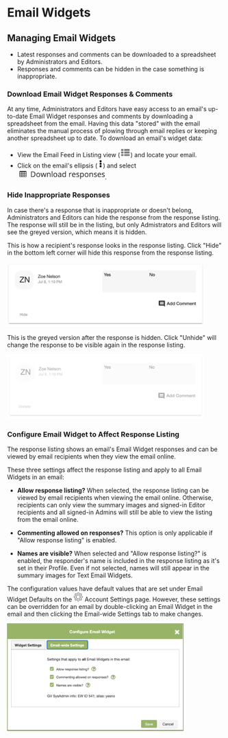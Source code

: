 # Email Widgets

<span id="gv-5widgets-3ewmanage"></span>
## Managing Email Widgets

<span class="todo">
  
* Latest responses and comments can be downloaded to a spreadsheet by Administrators and Editors.
* Responses and comments can be hidden in the case something is inappropriate.

</span> <!-- todo -->

### Download Email Widget Responses & Comments

At any time, Administrators and Editors have easy access to an email's up-to-date Email Widget responses and comments by downloading a spreadsheet from the email.  Having this data "stored" with the email eliminates the manual process of plowing through email replies or keeping another spreadsheet up to date.  To download 
an email's widget data:

* View the Email Feed in Listing view (<img src="/docimages/listing-view-icon.png" height="22">) and locate your email.
* Click on the email's ellipsis (<img src="/docimages/ellipsis.png" height="22">) and select <img src="/docimages/feed-menu-download-responses.png" height="24">.

### Hide Inappropriate Responses

In case there's a response that is inappropriate or doesn't belong, Administrators and Editors can hide the response from the response listing.  The response will still be in the listing, but only Admistrators and Editors will see the greyed version, which means it is hidden.  

This is how a recipient's response looks in the response listing.  Click "Hide" in the bottom left corner will hide this response from the response listing.

<img src="/docimages/ew-response-hide.png" height="150">

This is the greyed version after the response is hidden.  Click "Unhide" will change the response to be visible again in the response listing.

<img src="/docimages/ew-response-unhide.png" height="150">

### Configure Email Widget to Affect Response Listing

The response listing shows an email's Email Widget responses and can be viewed by email recipients when they view the email online.  

These three settings affect the response listing and apply to all Email Widgets in an email:

* **Allow response listing?** When selected, the response listing can be viewed by email recipients when viewing the email online.  Otherwise, recipients can only view the summary images and signed-in Editor recipients and all signed-in Admins will still be able to view the listing from the email online.

* **Commenting allowed on responses?** This option is only applicable if "Allow response listing" is enabled.

* **Names are visible?** When selected and "Allow response listing?" is enabled, the responder's name is included in the response listing as it's set in their Profile.  Even if not selected, names will still appear in the summary images for Text Email Widgets.

The configuration values have default values that are set under Email Widget Defaults on the <img src="/docimages/transparent-gear-icon.png" height="22"> Account Settings page.  However, these settings can be overridden for an email by double-clicking an Email Widget in the email and then clicking the Email-wide Settings tab to make changes.

<img src="/docimages/email-config-ew.png" height="250">




